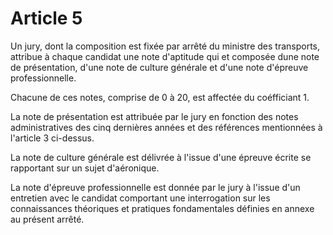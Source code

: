 # Article 5

Un jury, dont la composition est fixée par arrêté du ministre des transports, attribue à chaque candidat une note d'aptitude qui et composée dune note de présentation, d'une note de culture générale et d'une note d'épreuve professionnelle.

Chacune de ces notes, comprise de 0 à 20, est affectée du coéfficiant 1.

La note de présentation est attribuée par le jury en fonction des notes administratives des cinq dernières années et des références mentionnées à l'article 3 ci-dessus.

La note de culture générale est délivrée à l'issue d'une épreuve écrite se rapportant sur un sujet d'aéronique.

La note d'épreuve professionnelle est donnée par le jury à l'issue d'un entretien avec le candidat comportant une interrogation sur les connaissances théoriques et pratiques fondamentales définies en annexe au présent arrêté.
